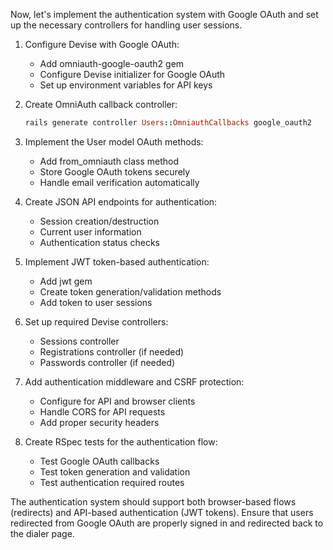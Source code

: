 Now, let's implement the authentication system with Google OAuth and set up the necessary controllers for handling user sessions.

1. Configure Devise with Google OAuth:
   - Add omniauth-google-oauth2 gem
   - Configure Devise initializer for Google OAuth
   - Set up environment variables for API keys

2. Create OmniAuth callback controller:
   ```ruby
   rails generate controller Users::OmniauthCallbacks google_oauth2
   ```

3. Implement the User model OAuth methods:
   - Add from_omniauth class method
   - Store Google OAuth tokens securely
   - Handle email verification automatically

4. Create JSON API endpoints for authentication:
   - Session creation/destruction
   - Current user information
   - Authentication status checks

5. Implement JWT token-based authentication:
   - Add jwt gem
   - Create token generation/validation methods
   - Add token to user sessions

6. Set up required Devise controllers:
   - Sessions controller
   - Registrations controller (if needed)
   - Passwords controller (if needed)

7. Add authentication middleware and CSRF protection:
   - Configure for API and browser clients
   - Handle CORS for API requests
   - Add proper security headers

8. Create RSpec tests for the authentication flow:
   - Test Google OAuth callbacks
   - Test token generation and validation
   - Test authentication required routes

The authentication system should support both browser-based flows (redirects) and API-based authentication (JWT tokens). Ensure that users redirected from Google OAuth are properly signed in and redirected back to the dialer page.